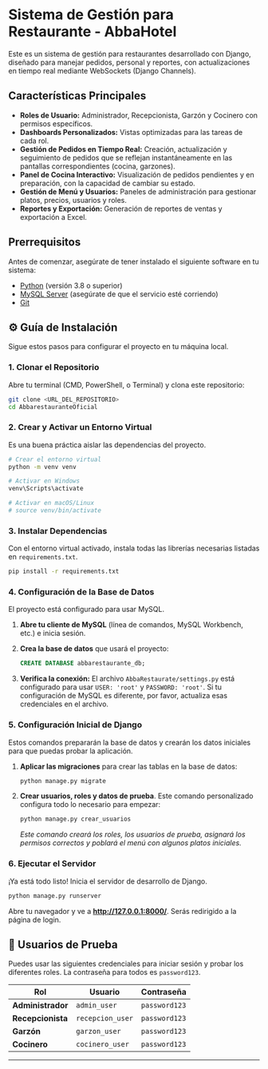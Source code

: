 # Sistema de Gestión para Restaurante - AbbaHotel

Este es un sistema de gestión para restaurantes desarrollado con Django, diseñado para manejar pedidos, personal y reportes, con actualizaciones en tiempo real mediante WebSockets (Django Channels).

## Características Principales

*   **Roles de Usuario:** Administrador, Recepcionista, Garzón y Cocinero con permisos específicos.
*   **Dashboards Personalizados:** Vistas optimizadas para las tareas de cada rol.
*   **Gestión de Pedidos en Tiempo Real:** Creación, actualización y seguimiento de pedidos que se reflejan instantáneamente en las pantallas correspondientes (cocina, garzones).
*   **Panel de Cocina Interactivo:** Visualización de pedidos pendientes y en preparación, con la capacidad de cambiar su estado.
*   **Gestión de Menú y Usuarios:** Paneles de administración para gestionar platos, precios, usuarios y roles.
*   **Reportes y Exportación:** Generación de reportes de ventas y exportación a Excel.

## Prerrequisitos

Antes de comenzar, asegúrate de tener instalado el siguiente software en tu sistema:

*   [Python](https://www.python.org/downloads/) (versión 3.8 o superior)
*   [MySQL Server](https://dev.mysql.com/downloads/mysql/) (asegúrate de que el servicio esté corriendo)
*   [Git](https://git-scm.com/downloads/)

## ⚙️ Guía de Instalación

Sigue estos pasos para configurar el proyecto en tu máquina local.

### 1. Clonar el Repositorio

Abre tu terminal (CMD, PowerShell, o Terminal) y clona este repositorio:

```bash
git clone <URL_DEL_REPOSITORIO>
cd AbbarestauranteOficial
```

### 2. Crear y Activar un Entorno Virtual

Es una buena práctica aislar las dependencias del proyecto.

```bash
# Crear el entorno virtual
python -m venv venv

# Activar en Windows
venv\Scripts\activate

# Activar en macOS/Linux
# source venv/bin/activate
```

### 3. Instalar Dependencias

Con el entorno virtual activado, instala todas las librerías necesarias listadas en `requirements.txt`.

```bash
pip install -r requirements.txt
```

### 4. Configuración de la Base de Datos

El proyecto está configurado para usar MySQL.

1.  **Abre tu cliente de MySQL** (línea de comandos, MySQL Workbench, etc.) e inicia sesión.
2.  **Crea la base de datos** que usará el proyecto:

    ```sql
    CREATE DATABASE abbarestaurante_db;
    ```

3.  **Verifica la conexión:** El archivo `AbbaRestaurate/settings.py` está configurado para usar `USER: 'root'` y `PASSWORD: 'root'`. Si tu configuración de MySQL es diferente, por favor, actualiza esas credenciales en el archivo.

### 5. Configuración Inicial de Django

Estos comandos prepararán la base de datos y crearán los datos iniciales para que puedas probar la aplicación.

1.  **Aplicar las migraciones** para crear las tablas en la base de datos:

    ```bash
    python manage.py migrate
    ```

2.  **Crear usuarios, roles y datos de prueba**. Este comando personalizado configura todo lo necesario para empezar:

    ```bash
    python manage.py crear_usuarios
    ```
    *Este comando creará los roles, los usuarios de prueba, asignará los permisos correctos y poblará el menú con algunos platos iniciales.*

### 6. Ejecutar el Servidor

¡Ya está todo listo! Inicia el servidor de desarrollo de Django.

```bash
python manage.py runserver
```

Abre tu navegador y ve a **http://127.0.0.1:8000/**. Serás redirigido a la página de login.

## 🔑 Usuarios de Prueba

Puedes usar las siguientes credenciales para iniciar sesión y probar los diferentes roles. La contraseña para todos es `password123`.

| Rol             | Usuario          | Contraseña    |
|-----------------|------------------|---------------|
| **Administrador** | `admin_user`     | `password123` |
| **Recepcionista** | `recepcion_user` | `password123` |
| **Garzón**        | `garzon_user`    | `password123` |
| **Cocinero**      | `cocinero_user`  | `password123` |

---